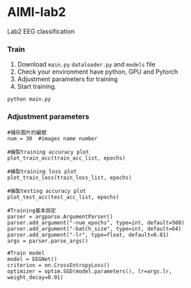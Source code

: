 # AIMI-lab2
Lab2 EEG classification

### Train
1. Download `main.py` `dataloader.py` and `models` file
2. Check your environment have python, GPU and Pytorch
3. Adjustment parameters for training
4. Start training.
```
python main.py
```

### Adjustment parameters
```
#儲存圖片的編號
num = 30  #images name number

#繪製training accuracy plot
plot_train_acc(train_acc_list, epochs)

#繪製training loss plot
plot_train_loss(train_loss_list, epochs)

#繪製testing accuracy plot
plot_test_acc(test_acc_list, epochs)

#Training基本設定
parser = argparse.ArgumentParser()
parser.add_argument("-num_epochs", type=int, default=500)
parser.add_argument("-batch_size", type=int, default=64)
parser.add_argument("-lr", type=float, default=0.01)
args = parser.parse_args()

#Train model
model = EEGNet()
criterion = nn.CrossEntropyLoss()
optimizer = optim.SGD(model.parameters(), lr=args.lr, weight_decay=0.01)

